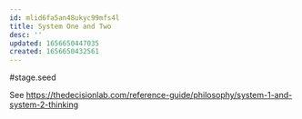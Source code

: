 ```yaml
---
id: mlid6fa5an48ukyc99mfs4l
title: System One and Two
desc: ''
updated: 1656650447035
created: 1656650432561
---
```


#stage.seed

See https://thedecisionlab.com/reference-guide/philosophy/system-1-and-system-2-thinking
